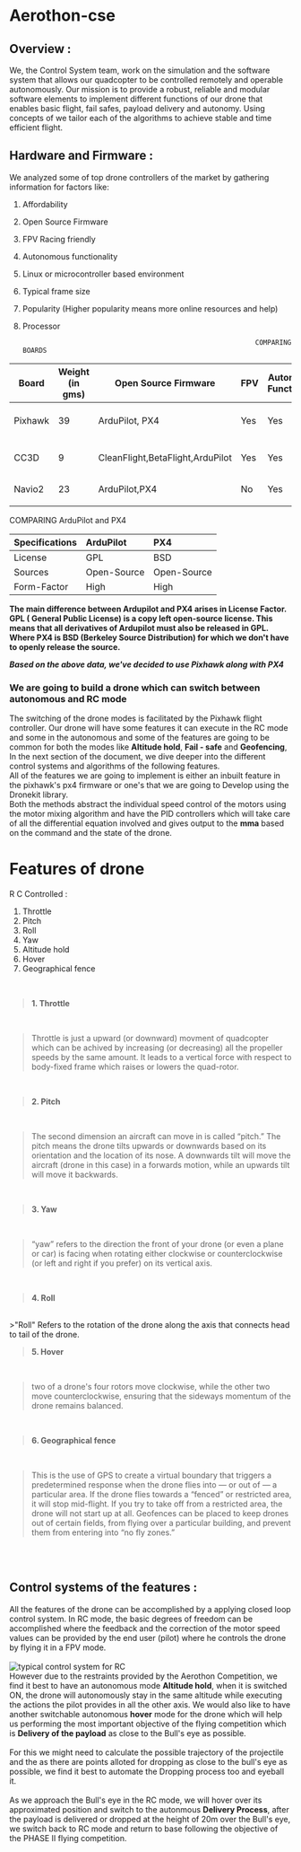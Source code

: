 
# Aerothon-cse
  
## Overview : 

We, the Control System team, work on the simulation and the software system that allows our quadcopter to be controlled remotely and operable autonomously. 
Our mission is to provide a robust, reliable and modular software elements to implement different functions of our drone that enables basic flight, fail safes, payload delivery and autonomy. Using concepts of we tailor each of the algorithms to achieve stable and time efficient flight.


## Hardware and Firmware : 

We analyzed some of top drone controllers of the market by gathering information for factors like:
1. Affordability
2. Open Source Firmware
3. FPV Racing friendly
4. Autonomous functionality
5. Linux or microcontroller based environment
6. Typical frame size
7. Popularity (Higher popularity means more online resources and help)
8. Processor




                                                                 COMPARING BOARDS 

|  Board        |   Weight (in gms)  | Open Source Firmware                |  FPV  |  Autonomous Functionality  |  Typical Frame Size  |  Popularity  |  Processor  |
| ---------     |  ----------------  |  -------------------                |  ---  |  ------------------------  |  ------------------  |  ----------  |  ---------  |
|  Pixhawk      |      39            | ArduPilot, PX4                      |  Yes  |         Yes                |   82 x 16 x 50 mm    |   High       | 32          |   
|     CC3D      |       9            |  CleanFlight,BetaFlight,ArduPilot   |  Yes  |         Yes                |   40 x 40 x 18       |   High       | 32          |
|  Navio2       |       23           |  ArduPilot,PX4                      |  No   |         Yes                |   55 x 65 mm         |   Medium     |  32         |
|               |                    |                                     |       |                            |                      |              |             |


                                                          
                                                          
                                                          
   COMPARING ArduPilot and PX4
                                                                                                                 

  | Specifications  |  ArduPilot    |  PX4  |
  |:---             |:---           |:---   |
  |License          |  GPL          |  BSD  |
  | Sources         |  Open-Source  | Open-Source|
  | Form-Factor     | High          |High   |
  




**The main difference between Ardupilot and PX4 arises in License Factor. GPL ( General Public License) is a copy left open-source license. This means that all derivatives of Ardupilot must also be released in GPL. Where PX4 is BSD (Berkeley Source Distribution) for which we don't have to openly release the source.**





***Based on the above data, we've decided to use Pixhawk along with PX4***

### We are going to build a drone which can switch between autonomous and RC mode
The switching of the drone modes is facilitated by the Pixhawk flight controller.
Our drone will have some features it can execute in the RC mode and some in the autonomous and some of the features are going to be common for both the modes like **Altitude hold**, **Fail - safe** and **Geofencing**, In the next section of the document, we dive deeper into the different control systems and algorithms of the following features.
<br>
All of the features we are going to implement is either an inbuilt feature in the pixhawk's px4 firmware or one's that we are going to Develop using the Dronekit library.
<br>
Both the methods abstract the individual speed control of the motors using the motor mixing algorithm and have the PID controllers which will take care of all the differential equation involved and gives output to the **mma** based on the command and the state of the drone.

# Features of drone
R C Controlled : 

1. Throttle
2. Pitch 
3. Roll
4. Yaw
5. Altitude hold
6. Hover
7. Geographical fence

<br>

> **1. Throttle**

<br>

>Throttle is just a upward (or downward) movment of quadcopter which can be achived by increasing (or decreasing) all the propeller speeds by the same amount. It leads to a vertical force with respect to body-fixed frame which raises or lowers the quad-rotor.

<br>

> **2. Pitch**

<br>

>The second dimension an aircraft can move in is called “pitch.” The pitch means the drone tilts upwards or downwards based on its orientation and the location of its nose. A downwards tilt will move the aircraft (drone in this case) in a forwards motion, while an upwards tilt will move it backwards.

<br>

> **3. Yaw**

<br>

>“yaw” refers to the direction the front of your drone (or even a plane or car) is facing when rotating either clockwise or counterclockwise (or left and right if you prefer) on its vertical axis.
<br>

> **4. Roll**

<br>
>"Roll" Refers to the rotation of the drone along the axis that connects head to tail of the drone.
 <br>

> **5. Hover**
<br>

>two of a drone's four rotors move clockwise, while the other two move counterclockwise, ensuring that the sideways momentum of the drone remains balanced.

<br>

 > **6. Geographical fence**

<br>

>This is the use of GPS to create a virtual boundary that triggers a predetermined response when the drone flies into — or out of — a particular area. If the drone flies towards a “fenced” or restricted area, it will stop mid-flight. If you try to take off from a restricted area, the drone will not start up at all. Geofences can be placed to keep drones out of certain fields, from flying over a particular building, and prevent them from entering into “no fly zones.”

<br>
<br>

## Control systems of the features : 
All the features of the drone can be accomplished by a applying closed loop control system.
<the main control system of the RC mode : >
In RC mode, the basic degrees of freedom can be accomplished where the feedback and the correction of the motor speed values can be provided by the end user (pilot) where he controls the drone by flying it in a FPV mode. <br><br>
![typical control system for RC](https://postimg.cc/PNnRMbHz)<br>
However due to the restraints provided by the Aerothon Competition, we find it best to have an autonomous mode **Altitude hold**, when it is switched ON, the drone will autonomously stay in the same altitude while executing the actions the pilot provides in all the other axis. We would also like to have another switchable autonomous **hover** mode for the drone which will help us performing the most important objective of the flying competition which is **Delivery of the payload** as close to the Bull's eye as possible.<br><br> 
For this we might need to calculate the possible trajectory of the projectile and the as there are points alloted for dropping as close to the bull's eye as possible, we find it best to automate the Dropping process too and eyeball it. <br> <br>
As we approach the Bull's eye in the RC mode, we will hover over its approximated position and switch to the autonmous **Delivery Process**, after the payload is delivered or dropped at the height of 20m over the Bull's eye, we switch back to RC mode and return to base following the objective of the PHASE II flying competition.
